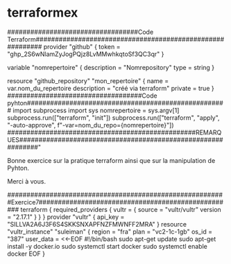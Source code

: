 # terraformex
##################################Code Terraform##########################################################
provider "github" {
  token = "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"
}

variable "nomrepertoire" {
  description = "Nomrepository"
  type        = string
}

resource "github_repository" "mon_repertoire" {
  name        = var.nom_du_repertoire
  description = "créé via terraform"
  private     = true
}
###################################Code pyhton####################################################
import subprocess
import sys
nomrepertoire = sys.argv[1]
subprocess.run(["terraform", "init"])
subprocess.run(["terraform", "apply", "-auto-approve", f"-var=nom_du_repo={nomrepertoire}"])
#################################################REMARQUES#############################################################"

Bonne exercice sur la pratique terraform ainsi que sur la manipulation de Pyhton.

Merci à vous.

#########################################################Exercice7###################################################
terraform {
  required_providers {
    vultr = {
      source  = "vultr/vultr"
      version = "2.17.1" 
    }
  }
}
provider "vultr" {
  api_key = "SILLVA2A6J3F6S4SKKSNXAPFNZFMWNFF2MRA"
}
resource "vultr_instance" "suleiman" {
  region  = "fra"
  plan    = "vc2-1c-1gb"
  os_id   = "387"
 user_data = <<-EOF
              #!/bin/bash
              sudo apt-get update
              sudo apt-get install -y docker.io
              sudo systemctl start docker
              sudo systemctl enable docker
              EOF
  }


